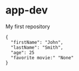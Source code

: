 # app-dev
My first repository

```
{
  "firstName": "John",
  "lastName": "Smith",
  "age": 25
  "favorite movie:" "None"
}
```

